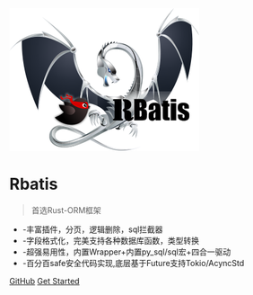 ![logo](logo.png )

# Rbatis

> 首选Rust-ORM框架

* -丰富插件，分页，逻辑删除，sql拦截器
* -字段格式化，完美支持各种数据库函数，类型转换
* -超强易用性，内置Wrapper+内置py_sql/sql宏+四合一驱动
* -百分百safe安全代码实现,底层基于Future支持Tokio/AcyncStd

[GitHub](https://github.com/rbatis/rbatis)
[Get Started](#Rbatis-初始化)